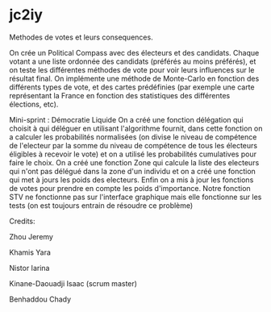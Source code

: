 # jc2iy


Methodes de votes et leurs consequences.

On crée un Political Compass avec des électeurs et des candidats. Chaque votant a une liste ordonnée des candidats (préférés au moins préférés), et on teste les différentes méthodes de vote pour voir leurs influences sur le résultat final. On implémente une méthode de Monte-Carlo en fonction des différents types de vote, et des cartes prédéfinies (par exemple une carte représentant la France en fonction des statistiques des différentes élections, etc).

Mini-sprint : Démocratie Liquide
On a créé une fonction délégation qui choisit à qui déléguer en utilisant l'algorithme fournit, dans cette fonction on a calculer les probabilités normalisées (on divise le niveau de compétence de l'electeur par la somme du niveau de compétence de tous les électeurs éligibles à recevoir le vote) et on a utilisé les probabilités cumulatives pour faire le choix.
On a créé une fonction Zone qui calcule la liste des electeurs qui n'ont pas délégué dans la zone d'un individu et on a créé une fonction qui met à jours les poids des electeurs.
Enfin on a mis à jour les fonctions de votes pour prendre en compte les poids d'importance.
Notre fonction STV ne fonctionne pas sur l'interface graphique mais elle fonctionne sur les tests (on est toujours entrain de résoudre ce problème)


Credits:

Zhou Jeremy

Khamis Yara

Nistor Iarina

Kinane-Daouadji Isaac (scrum master)

Benhaddou Chady





